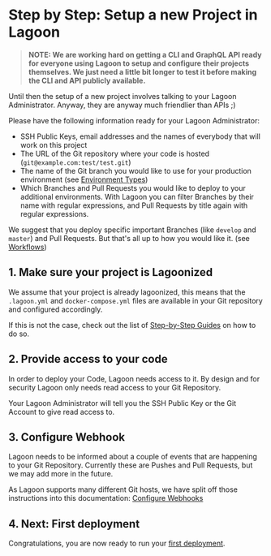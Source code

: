# Step by Step: Setup a new Project in Lagoon

> **NOTE: We are working hard on getting a CLI and GraphQL API ready for everyone using Lagoon to setup and configure their projects themselves. We just need a little bit longer to test it before making the CLI and API publicly available.**

Until then the setup of a new project involves talking to your Lagoon Administrator. Anyway, they are anyway much friendlier than APIs ;)

Please have the following information ready for your Lagoon Administrator:

- SSH Public Keys, email addresses and the names of everybody that will work on this project
- The URL of the Git repository where your code is hosted (`git@example.com:test/test.git`)
- The name of the Git branch you would like to use for your production environment (see [Environment Types](./environment_types.md))
- Which Branches and Pull Requests you would like to deploy to your additional environments. With Lagoon you can filter Branches by their name with regular expressions, and Pull Requests by title again with regular expressions.

We suggest that you deploy specific important Branches (like `develop` and `master`) and Pull Requests. But that's all up to how you would like it. (see [Workflows](workflows.md))

## 1. Make sure your project is Lagoonized

We assume that your project is already lagoonized, this means that the `.lagoon.yml` and `docker-compose.yml` files are available in your Git repository and configured accordingly.

If this is not the case, check out the list of [Step-by-Step Guides](./index.md) on how to do so.

## 2. Provide access to your code

In order to deploy your Code, Lagoon needs access to it. By design and for security Lagoon only needs read access to your Git Repository.

Your Lagoon Administrator will tell you the SSH Public Key or the Git Account to give read access to.

## 3. Configure Webhook

Lagoon needs to be informed about a couple of events that are happening to your Git Repository. Currently these are Pushes and Pull Requests, but we may add more in the future.

As Lagoon supports many different Git hosts, we have split off those instructions into this documentation: [Configure Webhooks](./configure_webhooks.md)

## 4. Next: First deployment

Congratulations, you are now ready to run your [first deployment](./first_deployment.md).

